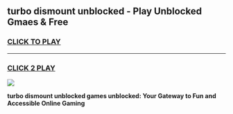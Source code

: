 
## turbo dismount unblocked - Play Unblocked Gmaes & Free
<h3>
<a href="https://news.freeplayer.one?title=turbo_dismount_unblocked&ref=16F">CLICK TO PLAY</a></h3>
<hr>

<h3>
<a href="https://news.freeplayer.one?title=turbo_dismount_unblocked&ref=16F">CLICK 2 PLAY</a>
  
</h3>

<a href="https://news.freeplayer.one?title=turbo_dismount_unblocked&ref=16F/"><img src="https://clearcache.store/games.png"></a>


**turbo dismount unblocked games unblocked: Your Gateway to Fun and Accessible Online Gaming**
